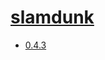 # [slamdunk](https://hpc.nih.gov/apps/slamdunk.html)
- [0.4.3](/high-throughput-sequencing/slamdunk/0.4.3)
